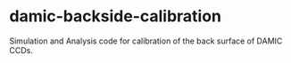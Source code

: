 # damic-backside-calibration
Simulation and Analysis code for calibration of the back surface of DAMIC CCDs.

